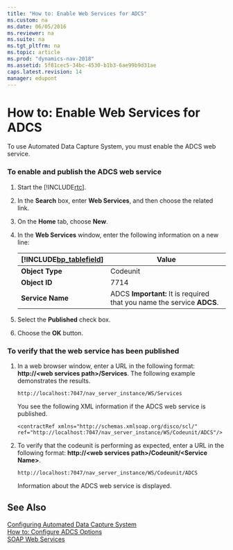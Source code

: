 ```yaml
---
title: "How to: Enable Web Services for ADCS"
ms.custom: na
ms.date: 06/05/2016
ms.reviewer: na
ms.suite: na
ms.tgt_pltfrm: na
ms.topic: article
ms.prod: "dynamics-nav-2018"
ms.assetid: 5f81cec5-34bc-4530-b1b3-6ae99b9d31ae
caps.latest.revision: 14
manager: edupont
---
```

# How to: Enable Web Services for ADCS
To use Automated Data Capture System, you must enable the ADCS web service.  

### To enable and publish the ADCS web service  

1.  Start the [!INCLUDE[rtc](../developer/includes/rtc_md.md)].  

2.  In the **Search** box, enter **Web Services**, and then choose the related link.  

3.  On the **Home** tab, choose **New**.  

4.  In the **Web Services** window, enter the following information on a new line:  

    |[!INCLUDE[bp_tablefield](../developer/includes/bp_tablefield_md.md)]|Value|  
    |---------------------------------|-----------|  
    |**Object Type**|Codeunit|  
    |**Object ID**|7714|  
    |**Service Name**|ADCS **Important:**  It is required that you name the service **ADCS**.|  

5.  Select the **Published** check box.  

6.  Choose the **OK** button.  

### To verify that the web service has been published  

1.  In a web browser window, enter a URL in the following format:  **http://\<web services path>/Services**. The following example demonstrates the results.  

    ```  
    http://localhost:7047/nav_server_instance/WS/Services  
    ```  

     You see the following XML information if the ADCS web service is published.  

    ```  
    <contractRef xmlns="http://schemas.xmlsoap.org/disco/scl/" ref="http://localhost:7047/nav_server_instance/WS/Codeunit/ADCS"/>  
    ```  

2.  To verify that the codeunit is performing as expected, enter a URL in the following format: **http://\<web services path>/Codeunit/\<Service Name>**.  

    ```  
    http://localhost:7047/nav_server_instance/WS/Codeunit/ADCS  
    ```  

     Information about the ADCS web service is displayed.  

## See Also  
 [Configuring Automated Data Capture System](Configuring-Automated-Data-Capture-System.md)   
 [How to: Configure ADCS Options](How-to--Configure-ADCS-Options.md)   
 [SOAP Web Services](SOAP-Web-Services.md)
